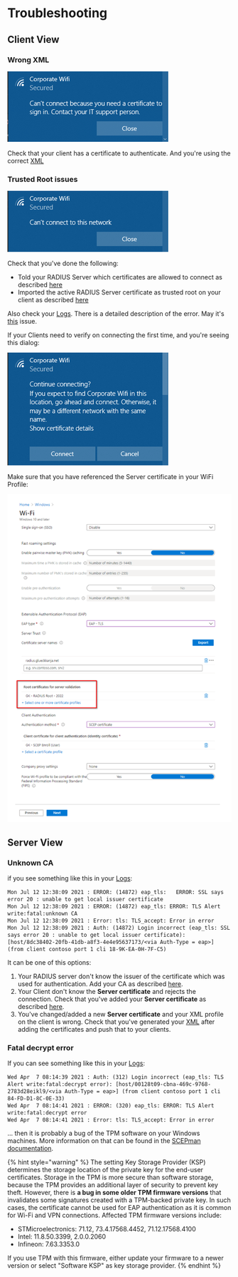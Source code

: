 # Troubleshooting

## Client View

### Wrong XML&#x20;

![](<../.gitbook/assets/image (43).png>)

Check that your client has a certificate to authenticate. And you're using the correct [XML](../portal/settings/settings-trusted-roots/xml.md#wifi)

### Trusted Root issues&#x20;

![](<../.gitbook/assets/image (44).png>)

Check that you've done the following:&#x20;

* Told your RADIUS Server which certificates are allowed to connect as described [here](../portal/settings/settings-trusted-roots/trusted-roots.md#add)
* Imported the active RADIUS Server certificate as trusted root on your client as described [here](../azure/trusted-root.md#to-add-a-trusted-root-profile-for-your-clients)

Also check your [Logs](../portal/insights/log.md#logs). There is a detailed description of the error. May it's [this](trubleshooting.md#fatal-decrypt-error) issue.



If your Clients need to verify on connecting the first time, and you're seeing this dialog:

![](<../.gitbook/assets/image (60).png>)

Make sure that you have referenced the Server certificate in your WiFi Profile:

![](<../.gitbook/assets/image (61).png>)

## Server View

### Unknown CA

if you see something like this in your [Logs](../portal/insights/log.md#logs):

```
Mon Jul 12 12:38:09 2021 : ERROR: (14872) eap_tls:   ERROR: SSL says error 20 : unable to get local issuer certificate
Mon Jul 12 12:38:09 2021 : ERROR: (14872) eap_tls: ERROR: TLS Alert write:fatal:unknown CA
Mon Jul 12 12:38:09 2021 : Error: tls: TLS_accept: Error in error
Mon Jul 12 12:38:09 2021 : Auth: (14872) Login incorrect (eap_tls: SSL says error 20 : unable to get local issuer certificate): [host/8dc38402-20fb-41db-a8f3-4e4e95637173/<via Auth-Type = eap>] (from client contoso port 1 cli 18-9K-EA-0H-7F-C5)
```

It can be one of this options:&#x20;

1. Your RADIUS server don't know the issuer of the certificate which was used for authentication. Add your CA as described [here](../portal/settings/settings-trusted-roots/trusted-roots.md#add).
2. Your Client don't know the **Server certificate** and rejects the connection. Check that you've added your **Server certificate** as described [here](../azure/trusted-root.md#adding-a-trusted-root-profile-for-your-clients).
3. You've changed/added a new **Server certificate** and your XML profile on the client is wrong. Check that you've generated your [XML](../portal/settings/settings-trusted-roots/xml.md#wifi) after adding the certificates and push that to your clients.&#x20;

### Fatal decrypt error

If you can see something like this in your [Logs](../portal/insights/log.md#logs):

```
Wed Apr  7 08:14:39 2021 : Auth: (312) Login incorrect (eap_tls: TLS Alert write:fatal:decrypt error): [host/00128t09-cbna-469c-9768-2783d28eikl9/<via Auth-Type = eap>] (from client contoso port 1 cli 84-FD-D1-8C-0E-33)
Wed Apr  7 08:14:41 2021 : ERROR: (320) eap_tls: ERROR: TLS Alert write:fatal:decrypt error
Wed Apr  7 08:14:41 2021 : Error: tls: TLS_accept: Error in error
```

... then it is probably a bug of the TPM software on your Windows machines. More information on that can be found in the [SCEPman documentation](https://docs.scepman.com/certificate-deployment/microsoft-intune/windows-10).

{% hint style="warning" %}
The setting Key Storage Provider (KSP) determines the storage location of the private key for the end-user certificates. Storage in the TPM is more secure than software storage, because the TPM provides an additional layer of security to prevent key theft. However, there is **a bug in some older TPM firmware versions** that invalidates some signatures created with a TPM-backed private key. In such cases, the certificate cannot be used for EAP authentication as it is common for Wi-Fi and VPN connections. Affected TPM firmware versions include:

* STMicroelectronics: 71.12, 73.4.17568.4452, 71.12.17568.4100
* Intel: 11.8.50.3399, 2.0.0.2060
* Infineon: 7.63.3353.0

If you use TPM with this firmware, either update your firmware to a newer version or select "Software KSP" as key storage provider.
{% endhint %}
